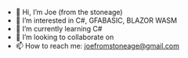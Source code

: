 - 👋 Hi, I’m Joe (from the stoneage)
- 👀 I’m interested in C#, GFABASIC, BLAZOR WASM
- 🌱 I’m currently learning C#
- 💞️ I’m looking to collaborate on <private>
- 📫 How to reach me: joefromstoneage@gmail.com

<!---
Joe-Stoneage/Joe-Stoneage is a ✨ special ✨ repository because its `README.md` (this file) appears on your GitHub profile.
You can click the Preview link to take a look at your changes.
--->
